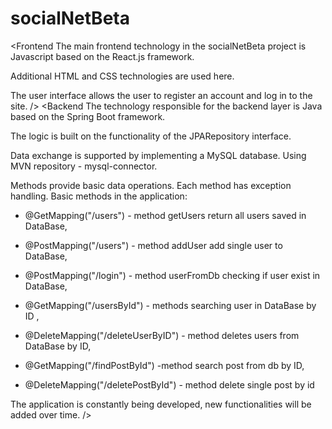 # socialNetBeta

<Frontend
The main frontend technology in the socialNetBeta project is Javascript based on the React.js framework.
  
Additional HTML and CSS technologies are used here.
  
The user interface allows the user to register an account and log in to the site.
/>
<Backend
The technology responsible for the backend layer is Java based on the Spring Boot framework.

The logic is built on the functionality of the JPARepository interface.
 
Data exchange is supported by implementing a MySQL database. Using MVN repository - mysql-connector.

Methods provide basic data operations. Each method has exception handling. Basic methods in the application:
- @GetMapping("/users") - method getUsers return all users saved in DataBase,
  
- @PostMapping("/users") - method addUser add single user to DataBase,
 
- @PostMapping("/login") - method userFromDb checking if user exist in DataBase,
 
- @GetMapping("/usersById") - methods searching user in DataBase by ID ,
 
- @DeleteMapping("/deleteUserByID") - method deletes users from DataBase by ID,
 
- @GetMapping("/findPostById") -method  search post from db by ID,

- @DeleteMapping("/deletePostById") - method delete single post by id


The application is constantly being developed, new functionalities will be added over time.
/>
